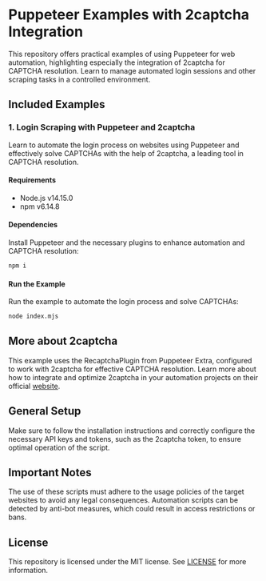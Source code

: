 # Puppeteer Examples with 2captcha Integration

This repository offers practical examples of using Puppeteer for web automation, highlighting especially the integration of 2captcha for CAPTCHA resolution. Learn to manage automated login sessions and other scraping tasks in a controlled environment.

## Included Examples

### 1. Login Scraping with Puppeteer and 2captcha

Learn to automate the login process on websites using Puppeteer and effectively solve CAPTCHAs with the help of 2captcha, a leading tool in CAPTCHA resolution.

#### Requirements

- Node.js v14.15.0
- npm v6.14.8

#### Dependencies

Install Puppeteer and the necessary plugins to enhance automation and CAPTCHA resolution:

```bash
npm i
```

#### Run the Example

Run the example to automate the login process and solve CAPTCHAs:

```bash
node index.mjs
```

## More about 2captcha
This example uses the RecaptchaPlugin from Puppeteer Extra, configured to work with 2captcha for effective CAPTCHA resolution. Learn more about how to integrate and optimize 2captcha in your automation projects on their official [website](https://2captcha.com/).

## General Setup
Make sure to follow the installation instructions and correctly configure the necessary API keys and tokens, such as the 2captcha token, to ensure optimal operation of the script.

## Important Notes
The use of these scripts must adhere to the usage policies of the target websites to avoid any legal consequences. Automation scripts can be detected by anti-bot measures, which could result in access restrictions or bans.

## License
This repository is licensed under the MIT license. See [LICENSE](LICENSE) for more information.




